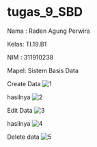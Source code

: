 # tugas_9_SBD

Nama : Raden Agung Perwira

Kelas: TI.19.B1

NIM  : 311910238

Mapel: Sistem Basis Data

Create Data
![1](https://user-images.githubusercontent.com/82001840/125193561-2e421380-e277-11eb-9dc4-0a0a6c958b24.PNG)

hasilnya
![2](https://user-images.githubusercontent.com/82001840/125193569-39953f00-e277-11eb-97e9-701d614bfa76.PNG)

Edit Data
![3](https://user-images.githubusercontent.com/82001840/125193575-431ea700-e277-11eb-92f5-39a34ec90d24.PNG)

hasilnya
![4](https://user-images.githubusercontent.com/82001840/125193583-4fa2ff80-e277-11eb-9af5-28cb64fb0c11.PNG)

Delete data
![5](https://user-images.githubusercontent.com/82001840/125193593-5c275800-e277-11eb-92bc-82a997fe2b5e.PNG)
